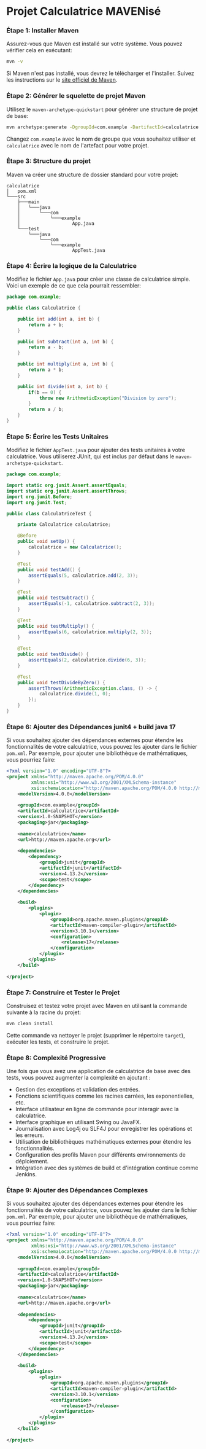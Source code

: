 # Projet Calculatrice MAVENisé

### Étape 1: Installer Maven

Assurez-vous que Maven est installé sur votre système. Vous pouvez vérifier cela en exécutant:

```bash
mvn -v
```

Si Maven n'est pas installé, vous devrez le télécharger et l'installer. Suivez les instructions sur le [site officiel de Maven](https://maven.apache.org/install.html).

### Étape 2: Générer le squelette de projet Maven

Utilisez le `maven-archetype-quickstart` pour générer une structure de projet de base:

```bash
mvn archetype:generate -DgroupId=com.example -DartifactId=calculatrice -DarchetypeArtifactId=maven-archetype-quickstart -DinteractiveMode=false
```

Changez `com.example` avec le nom de groupe que vous souhaitez utiliser et `calculatrice` avec le nom de l'artefact pour votre projet.

### Étape 3: Structure du projet

Maven va créer une structure de dossier standard pour votre projet:

```
calculatrice
│   pom.xml
└───src
    ├───main
    │   └───java
    │       └───com
    │           └───example
    │                   App.java
    └───test
        └───java
            └───com
                └───example
                        AppTest.java
```

### Étape 4: Écrire la logique de la Calculatrice

Modifiez le fichier `App.java` pour créer une classe de calculatrice simple. Voici un exemple de ce que cela pourrait ressembler:

```java
package com.example;

public class Calculatrice {

    public int add(int a, int b) {
        return a + b;
    }

    public int subtract(int a, int b) {
        return a - b;
    }

    public int multiply(int a, int b) {
        return a * b;
    }

    public int divide(int a, int b) {
        if(b == 0) {
            throw new ArithmeticException("Division by zero");
        }
        return a / b;
    }
}
```

### Étape 5: Écrire les Tests Unitaires

Modifiez le fichier `AppTest.java` pour ajouter des tests unitaires à votre calculatrice. Vous utiliserez JUnit, qui est inclus par défaut dans le `maven-archetype-quickstart`.

```java
package com.example;

import static org.junit.Assert.assertEquals;
import static org.junit.Assert.assertThrows;
import org.junit.Before;
import org.junit.Test;

public class CalculatriceTest {

    private Calculatrice calculatrice;

    @Before
    public void setUp() {
        calculatrice = new Calculatrice();
    }

    @Test
    public void testAdd() {
        assertEquals(5, calculatrice.add(2, 3));
    }

    @Test
    public void testSubtract() {
        assertEquals(-1, calculatrice.subtract(2, 3));
    }

    @Test
    public void testMultiply() {
        assertEquals(6, calculatrice.multiply(2, 3));
    }

    @Test
    public void testDivide() {
        assertEquals(2, calculatrice.divide(6, 3));
    }

    @Test
    public void testDivideByZero() {
        assertThrows(ArithmeticException.class, () -> {
            calculatrice.divide(1, 0);
        });
    }
}
```
### Étape 6: Ajouter des Dépendances junit4 + build java 17

Si vous souhaitez ajouter des dépendances externes pour étendre les fonctionnalités de votre calculatrice, vous pouvez les ajouter dans le fichier `pom.xml`. Par exemple, pour ajouter une bibliothèque de mathématiques, vous pourriez faire:

```xml
<?xml version="1.0" encoding="UTF-8"?>
<project xmlns="http://maven.apache.org/POM/4.0.0"
         xmlns:xsi="http://www.w3.org/2001/XMLSchema-instance"
         xsi:schemaLocation="http://maven.apache.org/POM/4.0.0 http://maven.apache.org/maven-v4_0_0.xsd">
    <modelVersion>4.0.0</modelVersion>
    
    <groupId>com.example</groupId>
    <artifactId>calculatrice</artifactId>
    <version>1.0-SNAPSHOT</version>
    <packaging>jar</packaging>
    
    <name>calculatrice</name>
    <url>http://maven.apache.org</url>
    
    <dependencies>
        <dependency>
            <groupId>junit</groupId>
            <artifactId>junit</artifactId>
            <version>4.13.2</version>
            <scope>test</scope>
        </dependency>
    </dependencies>
    
    <build>
        <plugins>
            <plugin>
                <groupId>org.apache.maven.plugins</groupId>
                <artifactId>maven-compiler-plugin</artifactId>
                <version>3.10.1</version>
                <configuration>
                    <release>17</release>
                </configuration>
            </plugin>
        </plugins>
    </build>
 
</project>
```

### Étape 7: Construire et Tester le Projet

Construisez et testez votre projet avec Maven en utilisant la commande suivante à la racine du projet:

```bash
mvn clean install
```

Cette commande va nettoyer le projet (supprimer le répertoire `target`), exécuter les tests, et construire le projet.

### Étape 8: Complexité Progressive

Une fois que vous avez une application de calculatrice de base avec des tests, vous pouvez augmenter la complexité en ajoutant :

- Gestion des exceptions et validation des entrées.
- Fonctions scientifiques comme les racines carrées, les exponentielles, etc.
- Interface utilisateur en ligne de commande pour interagir avec la calculatrice.
- Interface graphique en utilisant Swing ou JavaFX.
- Journalisation avec Log4j ou SLF4J pour enregistrer les opérations et les erreurs.
- Utilisation de bibliothèques mathématiques externes pour étendre les fonctionnalités.
- Configuration des profils Maven pour différents environnements de déploiement.
- Intégration avec des systèmes de build et d'intégration continue comme Jenkins.

### Étape 9: Ajouter des Dépendances Complexes

Si vous souhaitez ajouter des dépendances externes pour étendre les fonctionnalités de votre calculatrice, vous pouvez les ajouter dans le fichier `pom.xml`. Par exemple, pour ajouter une bibliothèque de mathématiques, vous pourriez faire:

```xml
<?xml version="1.0" encoding="UTF-8"?>
<project xmlns="http://maven.apache.org/POM/4.0.0"
         xmlns:xsi="http://www.w3.org/2001/XMLSchema-instance"
         xsi:schemaLocation="http://maven.apache.org/POM/4.0.0 http://maven.apache.org/maven-v4_0_0.xsd">
    <modelVersion>4.0.0</modelVersion>
    
    <groupId>com.example</groupId>
    <artifactId>calculatrice</artifactId>
    <version>1.0-SNAPSHOT</version>
    <packaging>jar</packaging>
    
    <name>calculatrice</name>
    <url>http://maven.apache.org</url>
    
    <dependencies>
        <dependency>
            <groupId>junit</groupId>
            <artifactId>junit</artifactId>
            <version>4.13.2</version>
            <scope>test</scope>
        </dependency>
    </dependencies>
    
    <build>
        <plugins>
            <plugin>
                <groupId>org.apache.maven.plugins</groupId>
                <artifactId>maven-compiler-plugin</artifactId>
                <version>3.10.1</version>
                <configuration>
                    <release>17</release>
                </configuration>
            </plugin>
        </plugins>
    </build>
 
</project>
```
